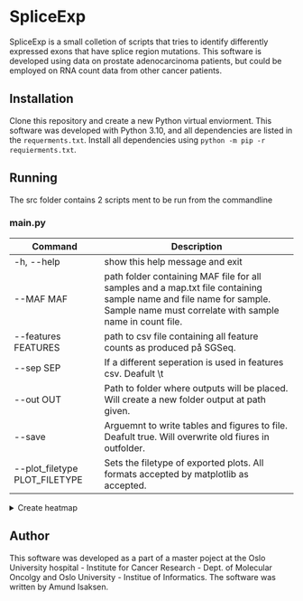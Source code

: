 # SpliceExp
SpliceExp is a small colletion of scripts that tries to identify differently expressed exons that have splice region mutations.
This software is developed using data on prostate adenocarcinoma patients, but could be employed on RNA count data from other cancer patients.

## Installation
Clone this repository and create a new Python virtual enviorment.
This software was developed with Python 3.10, and all dependencies are listed in the `requerments.txt`.
Install all dependencies using `python -m pip -r requierments.txt`.

## Running

The src folder contains 2 scripts ment to be run from the commandline
### main.py
|Command | Description |
|----------------|--------------------|
|  -h, --help     |       show this help message and exit |
|  --MAF MAF       |      path folder containing MAF file for all samples and a map.txt file containing sample name and file name for sample. Sample name must correlate with sample name in count file. |
|  --features FEATURES |  path to csv file containing all feature counts as produced på SGSeq. |
|  --sep SEP          |  If a different seperation is used in features csv. Deafult \t |
|  --out OUT          |   Path to folder where outputs will be placed. Will create a new folder output at path given. |
|  --save             |   Arguemnt to write tables and figures to file. Deafult true. Will overwrite old fiures in outfolder. |
|  --plot_filetype PLOT_FILETYPE | Sets the filetype of exported plots. All formats accepted by matplotlib as accepted. |

<details>

<summary>Create heatmap</summary>

### create_heatmap.py
|Command | Description |
|----------------|--------------------|
|  -h, --help     |       show this help message and exit |
|  --MAF MAF       |      path folder containing MAF file for all samples and a map.txt file containing sample name and file name for sample. Sample name must correlate with sample name in count file. |
|  --features FEATURES |  path to csv file containing all feature counts as produced på SGSeq. |
|  --out OUT          |   Path to folder where outputs will be placed. Will create a new folder output at path given. |
|  --save             |   Arguemnt to write tables and figures to file. Deafult true. Will overwrite old fiures in outfolder. |
|  --plot_filetype PLOT_FILETYPE | Sets the filetype of exported plots. All formats accepted by matplotlib as accepted. |
| --geneID GENEID | The hugo symbol for the gene to create a heatmap. If none is provided the program will go in to a loop and await user input for a new Hugo symbol |
 | --sub_selection START END | Optional argument for defiing a genomic region inside the gene. The plot will only plot features inside this range.
  
  
</details>


## Author
This software was developed as a part of a master poject at the Oslo University hospital - Institute for Cancer Research - Dept. of Molecular Oncolgy and Oslo University - Institue of Informatics.
The software was written by Amund Isaksen.
